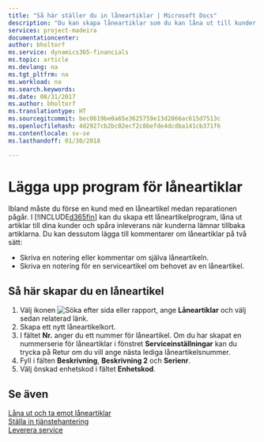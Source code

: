 ```yaml
---
title: "Så här ställer du in låneartiklar | Microsoft Docs"
description: "Du kan skapa låneartiklar som du kan låna ut till kunder för att ersätta serviceartiklar medan de är på service."
services: project-madeira
documentationcenter: 
author: bholtorf
ms.service: dynamics365-financials
ms.topic: article
ms.devlang: na
ms.tgt_pltfrm: na
ms.workload: na
ms.search.keywords: 
ms.date: 08/31/2017
ms.author: bholtorf
ms.translationtype: HT
ms.sourcegitcommit: bec0619be0a65e3625759e13d2866ac615d7513c
ms.openlocfilehash: 4d2927cb2bc02ecf2c8befde4dcdba141cb371f6
ms.contentlocale: sv-se
ms.lasthandoff: 01/30/2018

---
```

# <a name="set-up-a-loaner-program"></a>Lägga upp program för låneartiklar
Ibland måste du förse en kund med en låneartikel medan reparationen pågår. I [!INCLUDE[d365fin](includes/d365fin_md.md)] kan du skapa ett låneartikelprogram, låna ut artiklar till dina kunder och spåra inleverans när kunderna lämnar tillbaka artiklarna. Du kan dessutom lägga till kommentarer om låneartiklar på två sätt:  
  
* Skriva en notering eller kommentar om själva låneartikeln.  
* Skriva en notering för en serviceartikel om behovet av en låneartikel.  

## <a name="to-set-up-a-loaner"></a>Så här skapar du en låneartikel  
1. Välj ikonen ![Söka efter sida eller rapport](media/ui-search/search_small.png "Ikonen Söka efter sida eller rapport"), ange **Låneartiklar** och välj sedan relaterad länk.  
2. Skapa ett nytt låneartikelkort. 
3. I fältet **Nr.** anger du ett nummer för låneartikel. Om du har skapat en nummerserie för låneartiklar i fönstret **Serviceinställningar** kan du trycka på Retur om du vill ange nästa lediga låneartikelsnummer.  
4. Fyll i fälten **Beskrivning**, **Beskrivning 2** och **Serienr**.  
5. Välj önskad enhetskod i fältet **Enhetskod**.  
  
## <a name="see-also"></a>Se även
[Låna ut och ta emot låneartiklar](service-how-to-lend-receive-loaners.md)  
[Ställa in tjänstehantering](service-setup-service.md)  
[Leverera service](service-deliver-service.md)  


